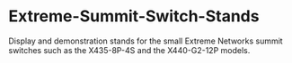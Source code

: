 # Extreme-Summit-Switch-Stands
Display and demonstration stands for the small Extreme Networks summit switches such as the X435-8P-4S and the X440-G2-12P models.

